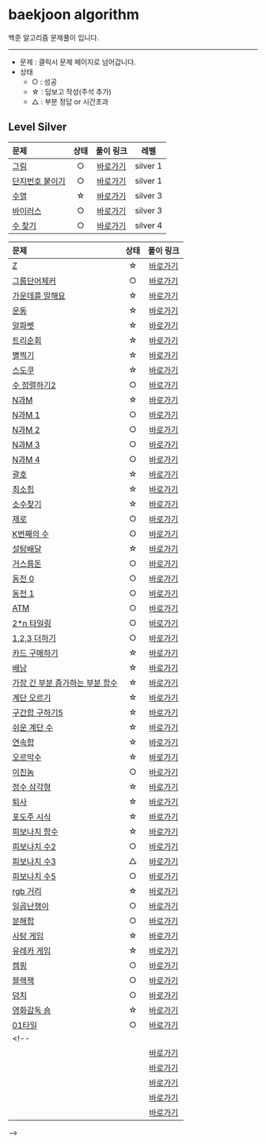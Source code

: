 # baekjoon algorithm
백준 알고리즘 문제풀이 입니다.

---
* 문제 : 클릭시 문제 페이지로 넘어갑니다.
* 상태 
  * ○ : 성공
  * ☆ : 답보고 작성(주석 추가)
  * △ : 부분 정답 or 시간초과

## Level Silver 
|문제|상태|풀이 링크|레벨|
|:-----------------------------------|:----:|:-----:|:-----:|
|[그림](https://www.acmicpc.net/problem/1926)|○|[바로가기](https://github.com/soyeonJeonDEV/Algorithm/blob/master/baekjoon/silver/silver1/baekjoon_1926.py)|silver 1|
|[단지번호 붙이기](https://www.acmicpc.net/problem/2667)|○|[바로가기]()|silver 1|
|[수열](https://www.acmicpc.net/problem/2559)|☆|[바로가기]()|silver 3|
|[바이러스](https://www.acmicpc.net/problem/2606)|○|[바로가기]()|silver 3 |
|[수 찾기](https://www.acmicpc.net/problem/1920)|○|[바로가기](https://github.com/soyeonJeonDEV/Algorithm/blob/master/baekjoon/silver/baekjoon_1920.py)|silver 4|

<!-- |[]()| |[바로가기]()| |
|[]()| |[바로가기]()| |
|[]()| |[바로가기]()| |
|[]()| |[바로가기]()| |
|[]()| |[바로가기]()| | -->

|문제|상태|풀이 링크|
|:-----------------------------------|:----:|:-----:|
|[Z](https://www.acmicpc.net/problem/1074)|☆|[바로가기](https://github.com/soyeonJeonDEV/Algorithm/blob/master/baekjoon/baekjoon_1074.py)
|[그룹단어체커](https://www.acmicpc.net/problem/1316)|○|[바로가기](https://github.com/soyeonJeonDEV/Algorithm/blob/master/baekjoon/baekjoon_1316.py)
|[가운데를 말해요](https://www.acmicpc.net/problem/1655)|☆|[바로가기](https://github.com/soyeonJeonDEV/Algorithm/blob/master/baekjoon/baekjoon_1655.py)
|[운동](https://www.acmicpc.net/problem/1956)|☆|[바로가기](https://github.com/soyeonJeonDEV/Algorithm/blob/master/baekjoon/baekjoon_1956.py)
|[알파벳](https://www.acmicpc.net/problem/1987)|☆|[바로가기](https://github.com/soyeonJeonDEV/Algorithm/blob/master/baekjoon/baekjoon_1987.py)
|[트리순회](https://www.acmicpc.net/problem/1991)|☆|[바로가기](https://github.com/soyeonJeonDEV/Algorithm/blob/master/baekjoon/baekjoon_1991.py)
|[별찍기](https://www.acmicpc.net/problem/2447)|☆|[바로가기](https://github.com/soyeonJeonDEV/Algorithm/blob/master/baekjoon/baekjoon_2447.py)
|[스도쿠](https://www.acmicpc.net/problem/2580)|☆|[바로가기](https://github.com/soyeonJeonDEV/Algorithm/blob/master/baekjoon/baekjoon_2580.py)
|[수 정렬하기2](https://www.acmicpc.net/problem/2751)|○|[바로가기](https://github.com/soyeonJeonDEV/Algorithm/blob/master/baekjoon/baekjoon_2751.py)
|[N과M](https://www.acmicpc.net/problem/15654)|☆|[바로가기](https://github.com/soyeonJeonDEV/Algorithm/blob/master/baekjoon/baekjoon_15654.py)
|[N과M 1](https://www.acmicpc.net/problem/15649)|○|[바로가기](https://github.com/soyeonJeonDEV/Algorithm/blob/master/baekjoon/baekjoon_15649.py)
|[N과M 2](https://www.acmicpc.net/problem/15650)|○|[바로가기](https://github.com/soyeonJeonDEV/Algorithm/blob/master/baekjoon/baekjoon_15650.py)
|[N과M 3](https://www.acmicpc.net/problem/15651)|○|[바로가기](https://github.com/soyeonJeonDEV/Algorithm/blob/master/baekjoon/baekjoon_15651.py)
|[N과M 4](https://www.acmicpc.net/problem/15652)|○|[바로가기](https://github.com/soyeonJeonDEV/Algorithm/blob/master/baekjoon/baekjoon_15652.py)
|[괄호](https://www.acmicpc.net/problem/9012)|☆|[바로가기](https://github.com/soyeonJeonDEV/Algorithm/blob/master/baekjoon/baekjoon_9012.py)
|[최소힙](https://www.acmicpc.net/problem/1927)|☆|[바로가기](https://github.com/soyeonJeonDEV/Algorithm/blob/master/baekjoon/baekjoon_1927.py)
|[소수찾기](https://www.acmicpc.net/problem/1978)|☆|[바로가기](https://github.com/soyeonJeonDEV/Algorithm/blob/master/baekjoon/baekjoon_1978.py)
|[제로](https://www.acmicpc.net/problem/10773)|○|[바로가기](https://github.com/soyeonJeonDEV/Algorithm/blob/master/baekjoon/baekjoon_10773.py)
|[K번째의 수](https://www.acmicpc.net/problem/11004)|○|[바로가기](https://github.com/soyeonJeonDEV/Algorithm/blob/master/baekjoon/baekjoon_11004.py)
|[설탕배달](https://www.acmicpc.net/problem/2839)|☆|[바로가기](https://github.com/soyeonJeonDEV/Algorithm/blob/master/baekjoon/baekjoon_2839.py)
|[거스름돈](https://www.acmicpc.net/problem/5585)|○|[바로가기](https://github.com/soyeonJeonDEV/Algorithm/blob/master/baekjoon/baekjoon_5585.py)
|[동전 0](https://www.acmicpc.net/problem/11047)|○|[바로가기](https://github.com/soyeonJeonDEV/Algorithm/blob/master/baekjoon/baekjoon_11047.py)
|[동전 1](https://www.acmicpc.net/problem/2293)|○|[바로가기](https://github.com/soyeonJeonDEV/Algorithm/blob/master/baekjoon/baekjoon_2293.py)
|[ATM](https://www.acmicpc.net/problem/11399)|○|[바로가기](https://github.com/soyeonJeonDEV/Algorithm/blob/master/baekjoon/baekjoon_11399.py)
|[2*n 타일링](https://www.acmicpc.net/problem/11726)|○|[바로가기](https://github.com/soyeonJeonDEV/Algorithm/blob/master/baekjoon/baekjoon_11726.py)
|[1,2,3 더하기](https://www.acmicpc.net/problem/9095)|○|[바로가기](https://github.com/soyeonJeonDEV/Algorithm/blob/master/baekjoon/baekjoon_9095.py)
|[카드 구매하기](https://www.acmicpc.net/problem/11052)|☆|[바로가기](https://github.com/soyeonJeonDEV/Algorithm/blob/master/baekjoon/baekjoon_11052.py)
|[배낭](https://www.acmicpc.net/problem/12865)|☆|[바로가기](https://github.com/soyeonJeonDEV/Algorithm/blob/master/baekjoon/baekjoon_12865.py)
|[가장 긴 부분 증가하는 부분 함수](https://www.acmicpc.net/problem/11053)|☆|[바로가기](https://github.com/soyeonJeonDEV/Algorithm/blob/master/baekjoon/baekjoon_11053.py)
|[계단 오르기](https://www.acmicpc.net/problem/2579)|☆|[바로가기](https://github.com/soyeonJeonDEV/Algorithm/blob/master/baekjoon/baekjoon_2579.py)
|[구간합 구하기5](https://www.acmicpc.net/problem/11660)|☆|[바로가기](https://github.com/soyeonJeonDEV/Algorithm/blob/master/baekjoon/baekjoon_11660.py)
|[쉬운 계단 수](https://www.acmicpc.net/problem/10844)|☆|[바로가기](https://github.com/soyeonJeonDEV/Algorithm/blob/master/baekjoon/baekjoon_10844.py)
|[연속합](https://www.acmicpc.net/problem/1912)|☆|[바로가기](https://github.com/soyeonJeonDEV/Algorithm/blob/master/baekjoon/baekjoon_1912.py)
|[오르막수](https://www.acmicpc.net/problem/11057)|☆|[바로가기](https://github.com/soyeonJeonDEV/Algorithm/blob/master/baekjoon/baekjoon_11057.py)
|[이친놈](https://www.acmicpc.net/problem/2193)|○|[바로가기](https://github.com/soyeonJeonDEV/Algorithm/blob/master/baekjoon/baekjoon_2193.py)
|[정수 삼각형](https://www.acmicpc.net/problem/1932)|☆|[바로가기](https://github.com/soyeonJeonDEV/Algorithm/blob/master/baekjoon/baekjoon_1932.py)
|[퇴사](https://www.acmicpc.net/problem/14501)|☆|[바로가기](https://github.com/soyeonJeonDEV/Algorithm/blob/master/baekjoon/baekjoon_14501.py)
|[포도주 시식](https://www.acmicpc.net/problem/2156)|☆|[바로가기](https://github.com/soyeonJeonDEV/Algorithm/blob/master/baekjoon/baekjoon_2156.py)
|[피보나치 함수](https://www.acmicpc.net/problem/1003)|☆|[바로가기](https://github.com/soyeonJeonDEV/Algorithm/blob/master/baekjoon/baekjoon_1003.py)
|[피보나치 수2](https://www.acmicpc.net/problem/2748)|○|[바로가기](https://github.com/soyeonJeonDEV/Algorithm/blob/master/baekjoon/baekjoon_2748.py)
|[피보나치 수3](https://www.acmicpc.net/problem/2749)|△|[바로가기](https://github.com/soyeonJeonDEV/Algorithm/blob/master/baekjoon/baekjoon_2749.py)|
|[피보나치 수5](https://www.acmicpc.net/problem/10870)|○|[바로가기](https://github.com/soyeonJeonDEV/Algorithm/blob/master/baekjoon/baekjoon_10870.py)|
|[rgb 거리](https://www.acmicpc.net/problem/1149)|☆|[바로가기](https://github.com/soyeonJeonDEV/Algorithm/blob/master/baekjoon/baekjoon_1149.py)|
|[일곱난쟁이](https://www.acmicpc.net/problem/2309)|○|[바로가기](https://github.com/soyeonJeonDEV/Algorithm/blob/master/baekjoon/baekjoon_2309.py)|
|[분해합](https://www.acmicpc.net/problem/2231)|○|[바로가기](https://github.com/soyeonJeonDEV/Algorithm/blob/master/baekjoon/baekjoon_2231.py)|
|[사탕 게임](https://www.acmicpc.net/problem/3085)|☆|[바로가기](https://github.com/soyeonJeonDEV/Algorithm/blob/master/baekjoon/baekjoon_3085.py)|
|[유레카 게임](https://www.acmicpc.net/problem/10448)|☆|[바로가기](https://github.com/soyeonJeonDEV/Algorithm/blob/master/baekjoon/baekjoon_10448.py)|
|[캠핑](https://www.acmicpc.net/problem/4796)|○|[바로가기](https://github.com/soyeonJeonDEV/Algorithm/blob/master/baekjoon/baekjoon_4796.py)|
|[블랙잭](https://www.acmicpc.net/problem/2798)|○|[바로가기](https://github.com/soyeonJeonDEV/Algorithm/blob/master/baekjoon/baekjoon_2798.py)|
|[덩치](https://www.acmicpc.net/problem/7568)|○|[바로가기](https://github.com/soyeonJeonDEV/Algorithm/blob/master/baekjoon/baekjoon_7568.py)|
|[영화감독 숌](https://www.acmicpc.net/problem/1436)|☆|[바로가기](https://github.com/soyeonJeonDEV/Algorithm/blob/master/baekjoon/baekjoon_1436.py)|
|[01타일](https://www.acmicpc.net/problem/1904)|○|[바로가기](https://github.com/soyeonJeonDEV/Algorithm/blob/master/baekjoon/baekjoon_1904.py)|
<!-- |[]()| |[바로가기]()|
|[]()| |[바로가기]()|
|[]()| |[바로가기]()|
|[]()| |[바로가기]()|
|[]()| |[바로가기]()|
|[]()| |[바로가기]()|
 -->
